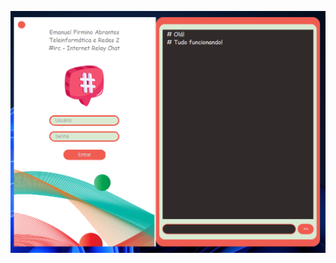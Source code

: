 ![alt text](https://github.com/EmanuelFirmino/Internet-Relay-Chat-GUI-Python/blob/main/irc.png?raw=true)